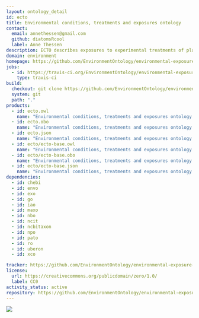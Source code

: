 ```yaml
---
layout: ontology_detail
id: ecto
title: Environmental conditions, treatments and exposures ontology
contact:
  email: annethessen@gmail.com
  github: diatomsRcool
  label: Anne Thessen
description: ECTO describes exposures to experimental treatments of plants and model organisms (e.g. exposures to modification of diet, lighting levels, temperature); exposures of humans or any other organisms to stressors through a variety of routes, for purposes of public health, environmental monitoring etc, stimuli, natural and experimental, any kind of environmental condition or change in condition that can be experienced by an organism or population of organisms on earth. The scope is very general and can include for example plant treatment regimens, as well as human clinical exposures (although these may better be handled by a more specialized ontology).
domain: environment
homepage: https://github.com/EnvironmentOntology/environmental-exposure-ontology
jobs:
  - id: https://travis-ci.org/EnvironmentOntology/environmental-exposure-ontology
    type: travis-ci
build:
  checkout: git clone https://github.com/EnvironmentOntology/environmental-exposure-ontology.git
  system: git
  path: "."
products:
  - id: ecto.owl
    name: "Environmental conditions, treatments and exposures ontology main release in OWL format"
  - id: ecto.obo
    name: "Environmental conditions, treatments and exposures ontology additional release in OBO format"
  - id: ecto.json
    name: "Environmental conditions, treatments and exposures ontology additional release in OBOJSon format"
  - id: ecto/ecto-base.owl
    name: "Environmental conditions, treatments and exposures ontology main release in OWL format"
  - id: ecto/ecto-base.obo
    name: "Environmental conditions, treatments and exposures ontology additional release in OBO format"
  - id: ecto/ecto-base.json
    name: "Environmental conditions, treatments and exposures ontology additional release in OBOJSon format"
dependencies:
  - id: chebi
  - id: envo
  - id: exo
  - id: go
  - id: iao
  - id: maxo
  - id: nbo
  - id: ncit
  - id: ncbitaxon
  - id: npo
  - id: pato
  - id: ro
  - id: uberon
  - id: xco

tracker: https://github.com/EnvironmentOntology/environmental-exposure-ontology/issues
license:
  url: https://creativecommons.org/publicdomain/zero/1.0/
  label: CC0
activity_status: active
repository: https://github.com/EnvironmentOntology/environmental-exposure-ontology
---
```

<img src="https://raw.githubusercontent.com/jmcmurry/closed-illustrations/master/logos/ecto-logos/ecto-logo_black-banner.png"/>
